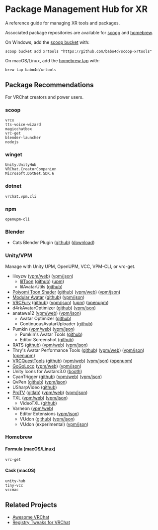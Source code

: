 # Package Management Hub for XR

A reference guide for managing XR tools and packages.

Associated package repositories are available for [scoop](https://scoop.sh) and [homebrew](https://brew.sh).

On Windows, add the [scoop bucket](https://github.com/babo4d/scoop-xrtools) with:

```
scoop bucket add xrtools "https://github.com/babo4d/scoop-xrtools"
```

On macOS/Linux, add the [homebrew tap](https://github.com/babo4d/homebrew-xrtools) with:

```
brew tap babo4d/xrtools
```

## Package Recommendations

For VRChat creators and power users.

### scoop

```
vrcx
tts-voice-wizard
magicchatbox
vrc-get
blender-launcher
nodejs
```

### winget

```
Unity.UnityHub
VRChat.CreatorCompanion
Microsoft.DotNet.SDK.6
```

### dotnet

```
vrchat.vpm.cli
```

### npm

```
openupm-cli
```

### Blender

- Cats Blender Plugin ([github](https://github.com/absolute-quantum/cats-blender-plugin)) ([download](https://github.com/michaeldegroot/cats-blender-plugin/archive/development.zip))

### Unity/VPM

Manage with Unity UPM, OpenUPM, VCC, VPM-CLI, or vrc-get.

- lilxyzw ([vpm/web](https://lilxyzw.github.io/vpm-repos/)) ([vpm/json](https://lilxyzw.github.io/vpm-repos/vpm.json))
    - [lilToon](https://lilxyzw.github.io/lilToon/) ([github](https://github.com/lilxyzw/lilToon)) ([upm](https://github.com/lilxyzw/lilToon.git?path=Assets/lilToon))
    - lilAvatarUtils ([github](https://github.com/lilxyzw/lilAvatarUtils))
- [Poiyomi Toon Shader](https://www.poiyomi.com/) ([github](https://github.com/poiyomi/PoiyomiToonShader)) ([vpm/web](https://poiyomi.github.io/vpm/)) ([vpm/json](https://poiyomi.github.io/vpm/index.json))
- [Modular Avatar](https://modular-avatar.nadena.dev/) ([github](https://github.com/bdunderscore/modular-avatar)) ([vpm/json](https://vpm.nadena.dev/vpm.json))
- [VRCFury](https://vrcfury.com/) ([github](https://github.com/VRCFury/VRCFury)) ([vpm/json](https://vcc.vrcfury.com/)) ([upm](https://github.com/VRCFury/VRCFury?path=com.vrcfury.vrcfury)) ([openupm](https://openupm.com/packages/com.vrcfury.vrcfury/))
- d4rkAvatarOptimizer ([github](https://github.com/d4rkc0d3r/d4rkAvatarOptimizer)) ([vpm/json](https://d4rkc0d3r.github.io/vpm-repos/main.json))
- anatawa12 ([vpm/web](https://vpm.anatawa12.com/)) ([vpm/json](https://vpm.anatawa12.com/vpm.json))
    - Avatar Optimizer ([github](https://github.com/anatawa12/AvatarOptimizer))
    - ContinuousAvatarUploader ([github](https://github.com/anatawa12/ContinuousAvatarUploader))
- Pumkin ([vpm/web](https://rurre.github.io/vpm/)) ([vpm/json](https://rurre.github.io/vpm/index.json))
    - Pumkin's Avatar Tools ([github](https://github.com/rurre/PumkinsAvatarTools))
    - Editor Screenshot ([github](https://github.com/rurre/Editor-Screenshot))
- RATS ([github](https://github.com/rrazgriz/RATS)) ([vpm/web](https://vpm.razgriz.one/)) ([vpm/json](https://vpm.razgriz.one/index.json))
- Thry's Avatar Performance Tools ([github](https://github.com/Thryrallo/VRC-Avatar-Performance-Tools)) ([vpm/web](https://vpm.thry.dev/)) ([vpm/json](https://vpm.thry.dev/index.json)) ([openupm](https://openupm.com/packages/de.thryrallo.vrc.avatar-performance-tools/))
- [VRCQuestTools](https://kurotu.github.io/VRCQuestTools/) ([github](https://github.com/kurotu/VRCQuestTools)) ([vpm/web](https://kurotu.github.io/vpm-repos/)) ([vpm/json](https://kurotu.github.io/vpm-repos/vpm.json)) ([openupm](https://openupm.com/packages/com.github.kurotu.vrc-quest-tools/))
- [GoGoLoco](https://www.gogoloco.net/) ([vpm/web](https://spokeek.github.io/goloco/)) ([vpm/json](https://spokeek.github.io/goloco/index.json))
- Unity Icons for Avatars3.0 ([booth](https://65536.booth.pm/items/2567604))
- CyanTrigger ([github](https://github.com/CyanLaser/CyanTrigger)) ([vpm/web](https://cyanlaser.github.io/CyanTrigger/)) ([vpm/json](https://cyanlaser.github.io/CyanTrigger/index.json))
- QvPen ([github](https://github.com/ureishi/QvPen)) ([vpm/json](https://vpm.ureishi.net/repos.json))
- USharpVideo ([github](https://github.com/MerlinVR/USharpVideo))
- [ProTV](https://protv.dev/) ([gitlab](https://gitlab.com/techanon/protv)) ([vpm/web](https://vpm.techanon.dev/)) ([vpm/json](https://vpm.techanon.dev/index.json))
- TXL ([vpm/web](https://vrctxl.github.io/VPM/)) ([vpm/json](https://vrctxl.github.io/VPM/index.json))
    - VideoTXL ([github](https://github.com/vrctxl/VideoTXL))
- Varneon ([vpm/web](https://vpm.varneon.com/))
    - Editor Extensions ([vpm/json](https://vpm.varneon.com/editor-extensions))
    - VUdon ([github](https://github.com/Varneon/VUdon)) ([vpm/json](https://vpm.varneon.com/vudon))
    - VUdon (experimental) ([vpm/json](https://vpm.varneon.com/vudon-experimental))

### Homebrew

#### Formula (macOS/Linux)

```
vrc-get
```

#### Cask (macOS)

```
unity-hub
tiny-vcc
vccmac
```

## Related Projects

- [Awesome VRChat](https://github.com/madjin/awesome-vrchat)
- [Registry Tweaks for VRChat](https://github.com/babo4d/vrchacks)

